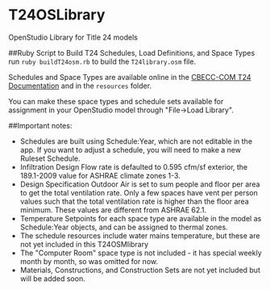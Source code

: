 # T24OSLibrary
OpenStudio Library for Title 24 models

##Ruby Script to Build T24 Schedules, Load Definitions, and Space Types
run ```ruby buildT24osm.rb``` to build the ```T24library.osm``` file.

Schedules and Space Types are available online in the [CBECC-COM T24 Documentation](https://sourceforge.net/p/cbecc-com/code/HEAD/tree/trunk/Documentation/T24N/) and in the ```resources``` folder.

You can make these space types and schedule sets available for assignment in your OpenStudio model through "File->Load Library".

##Important notes: 
  - Schedules are built using Schedule:Year, which are not editable in the app.  If you want to adjust a schedule, you will need to make a new Ruleset Schedule.
  - Infiltration Design Flow rate is defaulted to 0.595 cfm/sf exterior, the 189.1-2009 value for ASHRAE climate zones 1-3.
  - Design Specification Outdoor Air is set to sum people and floor per area to get the total ventilation rate.  Only a few spaces have vent per person values such that the total ventilation rate is higher than the floor area minimum.  These values are different from ASHRAE 62.1.
  - Temperature Setpoints for each space type are available in the model as Schedule:Year objects, and can be assigned to thermal zones.
  - The schedule resources include water mains temperature, but these are not yet included in this T24OSMlibrary
  - The "Computer Room" space type is not included - it has special weekly month by month, so was omitted for now.
  - Materials, Constructions, and Construction Sets are not yet included but will be added soon.